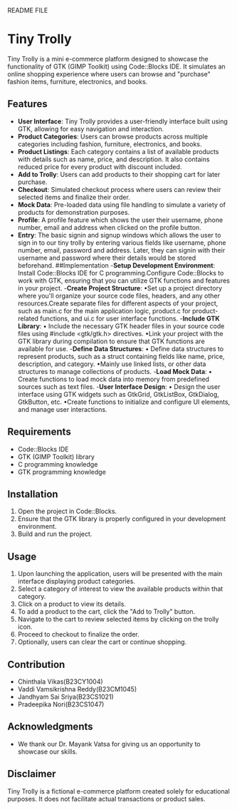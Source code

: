 README FILE
# Tiny Trolly
Tiny Trolly is a mini e-commerce platform designed to showcase the
functionality of GTK (GIMP Toolkit) using Code::Blocks IDE. It
simulates an online shopping experience where users can browse and
"purchase" fashion items, furniture, electronics, and books.
## Features
- **User Interface**: Tiny Trolly provides a user-friendly
interface built using GTK, allowing for easy navigation and
interaction.
- **Product Categories**: Users can browse products across
multiple categories including fashion, furniture, electronics, and
books.
- **Product Listings**: Each category contains a list of available
products with details such as name, price, and description. It
also contains reduced price for every product with discount
included.
- **Add to Trolly**: Users can add products to their shopping cart
for later purchase.
- **Checkout**: Simulated checkout process where users can review
their selected items and finalize their order.
- **Mock Data**: Pre-loaded data using file handling to simulate a
variety of products for demonstration purposes.
- **Profile**: A profile feature which shows the user their
username, phone number, email and address when clicked on the
profile button.
- **Entry**: The basic signin and signup windows which allows the
user to sign in to our tiny trolly by entering various fields
like username, phone number, email, password and address. Later,
they can signin with their username and password where their
details would be stored beforehand.
##Implementation
-**Setup Development Environment**:
Install Code::Blocks IDE for C programming.Configure Code::Blocks
to work with GTK, ensuring that you can utilize GTK functions and
features in your project.
-**Create Project Structure**:
•Set up a project directory where you'll organize your source code
files, headers, and any other resources.Create separate files for
different aspects of your project, such as main.c for the main
application logic, product.c for product-related functions, and
ui.c for user interface functions.
-**Include GTK Library**:
• Include the necessary GTK header files in your source code files
using #include <gtk/gtk.h> directives.
•Link your project with the GTK library during compilation to
ensure that GTK functions are available for use.
-**Define Data Structures**:
• Define data structures to represent products, such as a struct
containing fields like name, price, description, and category.
•Mainly use linked lists, or other data structures to manage
collections of products.
-**Load Mock Data**:
• Create functions to load mock data into memory from predefined
sources such as text files.
-**User Interface Design**:
• Design the user interface using GTK widgets such as GtkGrid,
GtkListBox, GtkDialog, GtkButton, etc.
•Create functions to initialize and configure UI elements, and
manage user interactions.
## Requirements
- Code::Blocks IDE
- GTK (GIMP Toolkit) library
- C programming knowledge
- GTK programming knowledge
## Installation
1. Open the project in Code::Blocks.
2. Ensure that the GTK library is properly configured in your
development environment.
3. Build and run the project.
## Usage
1. Upon launching the application, users will be presented with
the main interface displaying product categories.
2. Select a category of interest to view the available products
within that category.
3. Click on a product to view its details.
4. To add a product to the cart, click the "Add to Trolly" button.
5. Navigate to the cart to review selected items by clicking on
the trolly icon.
6. Proceed to checkout to finalize the order.
7. Optionally, users can clear the cart or continue shopping.
## Contribution
- Chinthala Vikas(B23CY1004)
- Vaddi Vamsikrishna Reddy(B23CM1045)
- Jandhyam Sai Sriya(B23CS1021)
- Pradeepika Nori(B23CS1047)
## Acknowledgments
- We thank our Dr. Mayank Vatsa for giving us an opportunity to
showcase our skills.
## Disclaimer
Tiny Trolly is a fictional e-commerce platform created solely for
educational purposes. It does not facilitate actual transactions
or product sales.
